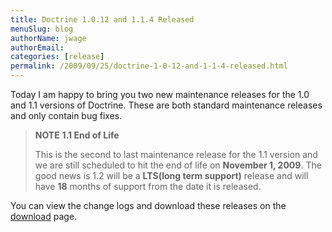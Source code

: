 ```yaml
---
title: Doctrine 1.0.12 and 1.1.4 Released
menuSlug: blog
authorName: jwage 
authorEmail: 
categories: [release]
permalink: /2009/09/25/doctrine-1-0-12-and-1-1-4-released.html
---
```

Today I am happy to bring you two new maintenance releases for the 1.0
and 1.1 versions of Doctrine. These are both standard maintenance
releases and only contain bug fixes.

> **NOTE** **1.1 End of Life**
>
> This is the second to last maintenance release for the 1.1 version and
> we are still scheduled to hit the end of life on **November 1, 2009**.
> The good news is 1.2 will be a **LTS(long term support)** release and
> will have **18** months of support from the date it is released.

You can view the change logs and download these releases on the
[download](http://www.doctrine-project.org) page.
